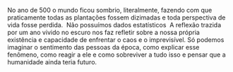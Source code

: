 No ano de 500 o mundo ficou sombrio, literalmente, fazendo com que praticamente todas as plantações fossem dizimadas e toda perspectiva de vida fosse perdida.
​
Não possuímos dados estatísticos 
​
A reflexão trazida por um ano vivido no escuro nos faz refletir sobre a nossa própria existência e capacidade de enfrentar o caos e o imprevisível. 
​
Só podemos imaginar o sentimento das pessoas da época, como explicar esse fenômeno, como reagir a ele e como sobreviver a tudo isso e pensar que a humanidade ainda teria futuro.
